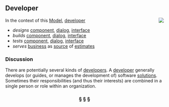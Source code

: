 ## Developer

<img src="https://rawgithub.com/nikboyd/Syntopica/master/sample-domain/developer.svg" align="right"/>

In the context of this [Model](model.md), [developer](https://github.com/nikboyd/Syntopica/blob/master/sample-domain/developer.md)

* <i>designs</i> [component](https://github.com/nikboyd/Syntopica/blob/master/sample-domain/component.md), [dialog](https://github.com/nikboyd/Syntopica/blob/master/sample-domain/dialog.md), [interface](https://github.com/nikboyd/Syntopica/blob/master/sample-domain/interface.md)
* <i>builds</i> [component](https://github.com/nikboyd/Syntopica/blob/master/sample-domain/component.md), [dialog](https://github.com/nikboyd/Syntopica/blob/master/sample-domain/dialog.md), [interface](https://github.com/nikboyd/Syntopica/blob/master/sample-domain/interface.md)
* <i>tests</i> [component](https://github.com/nikboyd/Syntopica/blob/master/sample-domain/component.md), [dialog](https://github.com/nikboyd/Syntopica/blob/master/sample-domain/dialog.md), [interface](https://github.com/nikboyd/Syntopica/blob/master/sample-domain/interface.md)
* <i>serves</i> [business](https://github.com/nikboyd/Syntopica/blob/master/sample-domain/business.md) as [source](https://github.com/nikboyd/Syntopica/blob/master/sample-domain/source.md) of [estimates](https://github.com/nikboyd/Syntopica/blob/master/sample-domain/estimate.md)

### Discussion

There are potentially several kinds of [developers](https://github.com/nikboyd/Syntopica/blob/master/sample-domain/developer.md).
A [developer](https://github.com/nikboyd/Syntopica/blob/master/sample-domain/developer.md) generally develops (or guides, or manages the development of) software [solutions](https://github.com/nikboyd/Syntopica/blob/master/sample-domain/solution.md).
Sometimes their responsibilities (and thus their interests) are combined in a single person or role within an organization.


<h3 align="center"><b>&sect; &sect; &sect;</b></h3>
